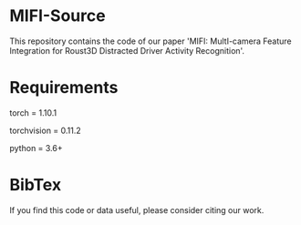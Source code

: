 # MIFI-Source

This repository contains the code of our paper 'MIFI: MultI-camera Feature Integration for Roust3D Distracted Driver Activity Recognition'.

# Requirements

torch = 1.10.1

torchvision = 0.11.2

python = 3.6+


# BibTex
If you find this code or data useful, please consider citing our work.
    

